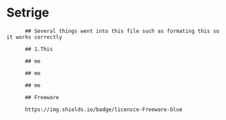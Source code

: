 # Setrige

          ## Several things went into this file such as formating this so it works correctly

          ## 1.This

          ## me

          ## me

          ## me

          ## Freeware

          https://img.shields.io/badge/licensce-Freeware-blue
